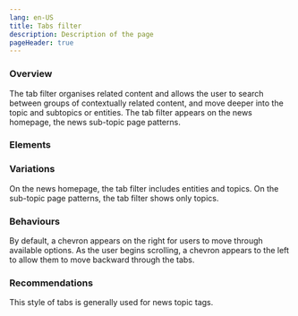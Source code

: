 ```yaml
---
lang: en-US
title: Tabs filter
description: Description of the page
pageHeader: true
---
```


### Overview
The tab filter organises related content and allows the user to search between groups of contextually related content, and move deeper into the topic and subtopics or entities. The tab filter appears on the news homepage, the news sub-topic page patterns.

### Elements

<PreviewImage :image="$withBase('/images/tab-filter-selected-sample.png')" :contents="[{ x: 0, y: 3, title: 'Tab filter strip', text: 'Tab filter strip' }, { x: 4, y: 3, title: 'Entity label', text: 'Entity label' }, { x: 13, y: 3, title: 'Topic label', text: 'Topic label' }, { title: 'Left chevron', text: 'Left chevron' }, { x: 90, y: 3, title: 'Right chevron', text: 'Right chevron' }]">
<template #code>
<CodeGroup>
  <CodeGroupItem title="HTML">

```html
<nav class="filters">
  <div class="title-wrapper-container"><span class="title-container border-end border-2 lead">Entities</span></div>
  <div class="nav-group">
    <ul class="nav nav-tabs heading-extra-small">
      <li class="nav-item"><a aria-current="page" href="#">Anti-Dumping Commission</a></li>
      <li class="nav-item"><a href="#">Anti-Dumping Review Panel</a></li>
      <li class="nav-item"><a href="#">Ausindustry</a></li>
      <li class="nav-item"><a href="#">Australian Industry Participation Authority</a></li>
      <li class="nav-item"><a href="#">Australian SKA Office</a></li>
      <li class="nav-item"><a href="#">Australian SKA Office</a></li>
    </ul>
  </div>
  <div class="icon-container">
    <span class="icon">
      <svg width="24" height="24" viewBox="0 0 24 24" fill="none" xmlns="http://www.w3.org/2000/svg"><path fill-rule="evenodd" clip-rule="evenodd" d="M9.51721 4.26035C9.17008 3.91322 8.60727 3.91322 8.26013 4.26035C7.94456 4.57592 7.91587 5.06975 8.17407 5.41773L8.26013 5.51743L14.7423 12L8.26013 18.4826C7.94456 18.7981 7.91587 19.292 8.17407 19.64L8.26013 19.7397C8.57571 20.0552 9.06953 20.0839 9.41752 19.8257L9.51721 19.7397L16.6283 12.6285C16.9439 12.313 16.9726 11.8191 16.7144 11.4712L16.6283 11.3715L9.51721 4.26035Z" fill="#3F3B3B"></path></svg>
    </span>
  </div>
</nav>
```

  </CodeGroupItem>
</CodeGroup>
</template>
</PreviewImage>

### Variations
On the news homepage, the tab filter includes entities and topics. On the sub-topic page patterns, the tab filter shows only topics.

### Behaviours
By default, a chevron appears on the right for users to move through available options. As the user begins scrolling, a chevron appears to the left to allow them to move backward through the tabs.

### Recommendations
This style of tabs is generally used for news topic tags.
